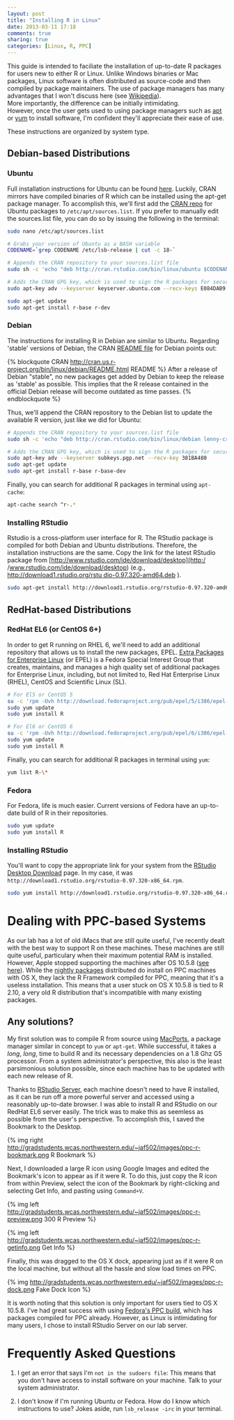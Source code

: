 ```yaml
---
layout: post
title: "Installing R in Linux"
date: 2013-03-11 17:18
comments: true
sharing: true
categories: [Linux, R, PPC]
---
```


This guide is intended to faciliate the installation of up-to-date R packages
for users new to either R or Linux.  Unlike Windows binaries or Mac packages,
Linux software is often distributed as source-code and then compiled by package
maintainers.  The use of package managers has many advantages that I won't 
discuss here (see [Wikipedia](https://en.wikipedia.org/wiki/Package_management_system)).  
More importantly, the difference can be initially intimidating.  
However, once the user gets used to using package managers such as
[apt](https://en.wikipedia.org/wiki/Advanced_Packaging_Tool) or 
[yum](https://en.wikipedia.org/wiki/Yellowdog_Updater,_Modified) to install software, 
I'm confident they'll appreciate their ease of use.

These instructions are organized by system type.

Debian-based Distributions
--------------------------
### Ubuntu

Full installation instructions for Ubuntu can be found
[here](http://cran.rstudio.com/bin/linux/ubuntu/).  Luckily, CRAN mirrors have
compiled binaries of R which can be installed using the apt-get package manager.
To accomplish this, we'll first add the [CRAN
repo](http://cran.us.r-project.org/bin/linux/ubuntu/) for Ubuntu packages to
`/etc/apt/sources.list`.  If you prefer to manually edit the sources.list file,
you can do so by issuing the following in the terminal:

``` bash Inspecting sources.list
sudo nano /etc/apt/sources.list
```

``` bash Installing R in Ubuntu
# Grabs your version of Ubuntu as a BASH variable
CODENAME=`grep CODENAME /etc/lsb-release | cut -c 18-`

# Appends the CRAN repository to your sources.list file 
sudo sh -c 'echo "deb http://cran.rstudio.com/bin/linux/ubuntu $CODENAME" >> /etc/apt/sources.list'

# Adds the CRAN GPG key, which is used to sign the R packages for security.
sudo apt-key adv --keyserver keyserver.ubuntu.com --recv-keys E084DAB9

sudo apt-get update
sudo apt-get install r-base r-dev
```

<!-- more -->

### Debian

The instructions for installing R in Debian are similar to Ubuntu.  Regarding 'stable' 
versions of Debian, the CRAN
[README file](http://cran.rstudio.com/bin/linux/debian/README.html) for Debian
points out: 

{% blockquote CRAN http://cran.us.r-project.org/bin/linux/debian/README.html README %}
After a release of Debian "stable", no new packages get added by
Debian to keep the release as 'stable' as possible. This implies that the R
release contained in the official Debian release will become outdated as time
passes.
{% endblockquote %}

Thus, we'll append the CRAN repository to the Debian list to update the available R version, just like
we did for Ubuntu:

``` bash Installing R in Debian Stable
# Appends the CRAN repository to your sources.list file 
sudo sh -c 'echo "deb http://cran.rstudio.com/bin/linux/debian lenny-cran/" >> /etc/apt/sources.list'

# Adds the CRAN GPG key, which is used to sign the R packages for security.
sudo apt-key adv --keyserver subkeys.pgp.net --recv-key 381BA480
sudo apt-get update
sudo apt-get install r-base r-base-dev
```

Finally, you can search for additional R packages in terminal using `apt-cache`:
``` bash Searching for R packages using apt-get
apt-cache search ^r-.*
```

### Installing RStudio  

Rstudio is a cross-platform user interface for R. The
RStudio package is compiled for both Debian and Ubuntu distributions.
Therefore, the installation instructions are the same.  Copy the link for the
latest RStudio package from [http://www.rstudio.com/ide/download/desktop](http:/
/www.rstudio.com/ide/download/desktop) (e.g., [http://download1.rstudio.org/rstu
dio-0.97.320-amd64.deb](http://download1.rstudio.org/rstudio-0.97.320-amd64.deb)
).

``` bash
sudo apt-get install http://download1.rstudio.org/rstudio-0.97.320-amd64.deb
```

RedHat-based Distributions
--------------------------
### RedHat EL6 (or CentOS 6+)

In order to get R running on RHEL 6, we'll need to add an additional repository
that allows us to install the new packages, EPEL.  [Extra Packages for
Enterprise Linux](https://fedoraproject.org/wiki/EPEL) (or EPEL) is a Fedora
Special Interest Group that creates, maintains, and manages a high quality set
of additional packages for Enterprise Linux, including, but not limited to, Red
Hat Enterprise Linux (RHEL), CentOS and Scientific Linux (SL).

``` bash Installing EPEL and R
# For El5 or CentOS 5
su -c 'rpm -Uvh http://download.fedoraproject.org/pub/epel/5/i386/epel-release-5-4.noarch.rpm'
sudo yum update
sudo yum install R

# For El6 or CentOS 6
su -c 'rpm -Uvh http://download.fedoraproject.org/pub/epel/6/i386/epel-release-6-8.noarch.rpm'
sudo yum update
sudo yum install R
```

Finally, you can search for additional R packages in terminal using `yum`:
``` bash Searching for R packages using yum
yum list R-\*
```

### Fedora

For Fedora, life is much easier.  Current versions of Fedora have an up-to-date build of R in their repositories.

``` bash Installing R in Fedora
sudo yum update
sudo yum install R
```

### Installing RStudio
You'll want to copy the appropriate link for your system from the [RStudio Desktop Download](http://www.rstudio.com/ide/download/desktop) page.  In my case, it was `http://download1.rstudio.org/rstudio-0.97.320-x86_64.rpm`.

``` bash Installing RStudio on Fedora/RHEL/CentOS
sudo yum install http://download1.rstudio.org/rstudio-0.97.320-x86_64.rpm
```

Dealing with PPC-based Systems
==============================

As our lab has a lot of old iMacs that are still quite useful, I've recently
dealt with the best way to support R on these machines.  These machines are
still quite useful, particulary when their maximum potential RAM is installed.
However, Apple stopped supporting the machines after OS 10.5.8 ([see
here](https://en.wikipedia.org/wiki/Apple%27s_transition_to_Intel_processors)).
While the [nightly packages](http://r.research.att.com/) distributed do install
on PPC machines with OS X, they lack the R Framework compiled for PPC, meaning
that it's a useless installation.  This means that a user stuck on OS X 10.5.8
is tied to R 2.10, a very old R distribution that's incompatible with many
existing packages.

Any solutions?
--------------

My first solution was to compile R from source using
[MacPorts](https://www.macports.org/), a package manager similar in concept to
`yum` or `apt-get`.  While successful, it takes a *long*, *long*, time to build
R and its necessary dependencies on a 1.8 Ghz G5 processor.  From a system
administrator's perspective, this also is the least parsimonious solution
possible, since each machine has to be updated with each new release of R.

Thanks to [RStudio
Server](http://www.rstudio.com/ide/docs/server/getting_started), each machine
doesn't need to have R installed, as it can be run off a more powerful server
and accessed using a reasonably up-to-date browser.  I was able to install R and
RStudio on our RedHat EL6 server easily.  The trick was to make this as seemless
as possible from the user's perspective.  To accomplish this, I saved the
Bookmark to the Desktop.

{% img right http://gradstudents.wcas.northwestern.edu/~jaf502/images/ppc-r-bookmark.png R Bookmark %}

Next, I downloaded a large R icon using Google Images and edited the Bookmark's
icon to appear as if it were R.  To do this, just copy the R icon from within
Preview, select the icon of the Bookmark by right-clicking and selecting Get
Info, and pasting using `Command+V`.


{% img left http://gradstudents.wcas.northwestern.edu/~jaf502/images/ppc-r-preview.png 300 R Preview %}

{% img left http://gradstudents.wcas.northwestern.edu/~jaf502/images/ppc-r-getinfo.png Get Info %}

Finally, this was dragged to the OS X dock, appearing just as if it were R on the local machine, but without all the hassle and slow load times on PPC.

{% img http://gradstudents.wcas.northwestern.edu/~jaf502/images/ppc-r-dock.png Fake Dock Icon %}

It is worth noting that this solution is only important for users tied to OS X
10.5.8.  I've had great success with using [Fedora's PPC
build](https://fedoraproject.org/wiki/Architectures/PowerPC?rd=Arch:PPC), which
has packages compiled for PPC already.  However, as Linux is intimidating for
many users, I chose to install RStudio Server on our lab server.

Frequently Asked Questions
==========================

1.  I get an error that says I'm `not in the sudoers file`:  This means that you don't have access to install software on your machine.  Talk to your system administrator.  

2.  I don't know if I'm running Ubuntu or Fedora.  How do I know which instructions to use?  Jokes aside, run `lsb_release -irc` in your terminal.